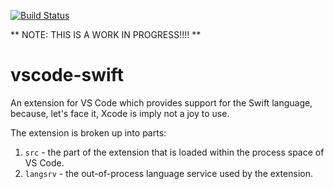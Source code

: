 [![Build Status](https://travis-ci.org/owensd/vscode-swift.svg?branch=master)](https://travis-ci.org/owensd/vscode-swift)

** NOTE: THIS IS A WORK IN PROGRESS!!!! **

# vscode-swift
An extension for VS Code which provides support for the Swift language, because, let's face it, Xcode is imply not a joy to use.

The extension is broken up into parts:

  1. `src` - the part of the extension that is loaded within the process space of VS Code.
  2. `langsrv` - the out-of-process language service used by the extension.

